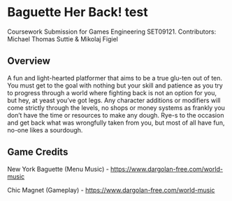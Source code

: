 # Baguette Her Back! test

Coursework Submission for Games Engineering SET09121.
Contributors: Michael Thomas Suttie & Mikolaj Figiel

## Overview

A fun and light-hearted platformer that aims to be a true glu-ten out of ten. You must get to the goal 
with nothing but your skill and patience as you try to progress through a world where fighting back is 
not an option for you, but hey, at yeast you’ve got legs. Any character additions or modifiers will 
come strictly through the levels, no shops or money systems as frankly you don’t have the time or 
resources to make any dough. Rye-s to the occasion and get back what was wrongfully taken from 
you, but most of all have fun, no-one likes a sourdough.

## Game Credits

New York Baguette (Menu Music) - https://www.dargolan-free.com/world-music

Chic Magnet (Gameplay) - https://www.dargolan-free.com/world-music
